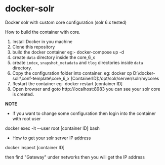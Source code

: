 # docker-solr
Docker solr with custom core configuration (solr 6.x tested)

How to build the container with core.

1. Install Docker in you machine
2. Clone this repository
3. build the docker container eg:- docker-compose up -d
4. create `data` directory inside the core_6_x
5. create `index`, `snapshot_metadata` and `tlog` directories inside `data` directory.
6. Copy the configuration folder into container. eg: docker cp D:\docker-solr\conf-template\core_6_x [ContainerID]:/opt/solr/server/solr/mycores
7. Restart the container eg- docker restart [container ID]
8. Open browser and goto http://localhost:8983 you can see your solr core is created.

**NOTE**
* If you want to change some configuration then login into the container with root user

docker exec -it --user root [container ID] bash

* How to get your solr server IP address

docker inspect [container ID]

then find "Gateway" under networks then you will get the IP address

